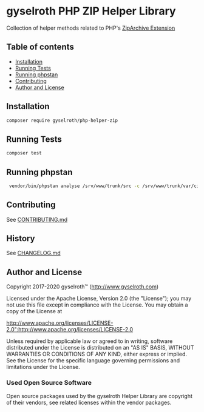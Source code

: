 gyselroth PHP ZIP Helper Library
================================

Collection of helper methods related to PHP's [ZipArchive Extension](https://www.php.net/manual/en/book.zip.php)


## Table of contents

* [Installation](#installation)
* [Running Tests](#running-tests)
* [Running phpstan](#running-phpstan)
* [Contributing](#contributing)
* [Author and License](#author-and-license)


Installation
------------

```sh
composer require gyselroth/php-helper-zip
```


Running Tests
-------------

```sh
composer test
```


Running phpstan
---------------

```sh
 vendor/bin/phpstan analyse /srv/www/trunk/src -c /srv/www/trunk/var/ci/phpstan/phpstan.neon
```


Contributing
------------

See [CONTRIBUTING.md](https://github.com/gyselroth/php-helper/blob/master/CONTRIBUTING.md)


History
-------

See [CHANGELOG.md](https://github.com/gyselroth/php-helper/blob/master/CHANGELOG.md)


Author and License
------------------

Copyright 2017-2020 gyselroth™ (http://www.gyselroth.com)

Licensed under the Apache License, Version 2.0 (the "License");
you may not use this file except in compliance with the License.
You may obtain a copy of the License at

http://www.apache.org/licenses/LICENSE-2.0":http://www.apache.org/licenses/LICENSE-2.0

Unless required by applicable law or agreed to in writing, software
distributed under the License is distributed on an "AS IS" BASIS,
WITHOUT WARRANTIES OR CONDITIONS OF ANY KIND, either express or implied.
See the License for the specific language governing permissions and
limitations under the License. 


### Used Open Source Software

Open source packages used by the gyselroth Helper Library are copyright of their vendors, see related licenses within
the vendor packages.
